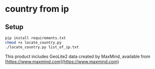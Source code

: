 country from ip
===========

## Setup

```bash
pip install requirements.txt
chmod +x locate_country.py
./locate_country.py list_of_ip.txt
```

This product includes GeoLite2 data created by MaxMind, available from [https://www.maxmind.com](https://www.maxmind.com)
